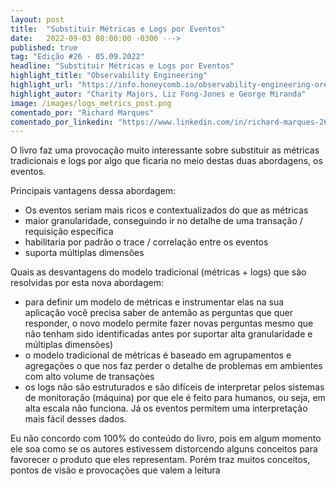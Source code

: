 ```yaml
---
layout: post 
title:  "Substituir Métricas e Logs por Eventos"
date:   2022-09-03 08:00:00 -0300 --->
published: true
tag: "Edição #26 - 05.09.2022"
headline: "Substituir Métricas e Logs por Eventos"
highlight_title: "Observability Engineering"
highlight_url: "https://info.honeycomb.io/observability-engineering-oreilly-book-2022"
highlight_autor: "Charity Majors, Liz Fong-Jones e George Miranda"
image: /images/logs_metrics_post.png
comentado_por: "Richard Marques"
comentado_por_linkedin: "https://www.linkedin.com/in/richard-marques-26b3a14/"
---
```

O livro faz uma provocação muito interessante sobre substituir as métricas tradicionais e logs por algo que ficaria no meio destas duas abordagens, os eventos.

Principais vantagens dessa abordagem:
- Os eventos seriam mais ricos e contextualizados do que as métricas
- maior granularidade, conseguindo ir no detalhe de uma transação / requisição específica
- habilitaria por padrão o trace / correlação entre os eventos
- suporta múltiplas dimensões 

Quais as desvantagens do modelo tradicional (métricas + logs) que são resolvidas por esta nova abordagem:
- para definir um modelo de métricas e instrumentar elas na sua aplicação você precisa saber de antemão as perguntas que quer responder, o novo modelo permite fazer novas perguntas mesmo que não tenham sido identificadas antes por suportar alta granularidade e múltiplas dimensões)
- o modelo tradicional de métricas é baseado em agrupamentos e agregações o que nos faz perder o detalhe de problemas em ambientes com alto volume de transaçòes
- os logs não são estruturados e são difíceis de interpretar pelos sistemas de monitoração (máquina) por que ele é feito para humanos, ou seja, em alta escala não funciona. Já os eventos permitem uma interpretação mais fácil desses dados.

Eu não concordo com 100% do conteúdo do livro, pois em algum momento ele soa como se os autores estivessem distorcendo alguns conceitos para favorecer o produto que eles representam. Porém traz muitos conceitos, pontos de visão e provocações que valem a leitura